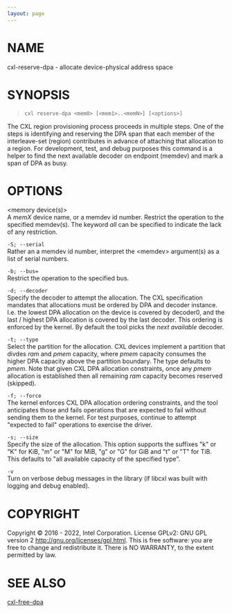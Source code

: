 ```yaml
---
layout: page
---
```


# NAME

cxl-reserve-dpa - allocate device-physical address space

# SYNOPSIS

>     cxl reserve-dpa <mem0> [<mem1>..<memN>] [<options>]

The CXL region provisioning process proceeds in multiple steps. One of
the steps is identifying and reserving the DPA span that each member of
the interleave-set (region) contributes in advance of attaching that
allocation to a region. For development, test, and debug purposes this
command is a helper to find the next available decoder on endpoint
(memdev) and mark a span of DPA as busy.

# OPTIONS

\<memory device(s)\>  
A *memX* device name, or a memdev id number. Restrict the operation to
the specified memdev(s). The keyword *all* can be specified to indicate
the lack of any restriction.

`-S; --serial`  
Rather an a memdev id number, interpret the \<memdev\> argument(s) as a
list of serial numbers.

<!-- -->

`-b; --bus=`  
Restrict the operation to the specified bus.

`-d; --decoder`  
Specify the decoder to attempt the allocation. The CXL specification
mandates that allocations must be ordered by DPA and decoder instance.
I.e. the lowest DPA allocation on the device is covered by decoder0, and
the last / highest DPA allocation is covered by the last decoder. This
ordering is enforced by the kernel. By default the tool picks the *next
available* decoder.

`-t; --type`  
Select the partition for the allocation. CXL devices implement a
partition that divdes *ram* and *pmem* capacity, where *pmem* capacity
consumes the higher DPA capacity above the partition boundary. The type
defaults to *pmem*. Note that given CXL DPA allocation constraints, once
any *pmem* allocation is established then all remaining *ram* capacity
becomes reserved (skipped).

`-f; --force`  
The kernel enforces CXL DPA allocation ordering constraints, and the
tool anticipates those and fails operations that are expected to fail
without sending them to the kernel. For test purposes, continue to
attempt "expected to fail" operations to exercise the driver.

`-s; --size`  
Specify the size of the allocation. This option supports the suffixes
"k" or "K" for KiB, "m" or "M" for MiB, "g" or "G" for GiB and "t" or
"T" for TiB. This defaults to "all available capacity of the specified
type".

`-v`  
Turn on verbose debug messages in the library (if libcxl was built with
logging and debug enabled).

# COPYRIGHT

Copyright © 2016 - 2022, Intel Corporation. License GPLv2: GNU GPL
version 2 <http://gnu.org/licenses/gpl.html>. This is free software: you
are free to change and redistribute it. There is NO WARRANTY, to the
extent permitted by law.

# SEE ALSO

[cxl-free-dpa](cxl-free-dpa)
